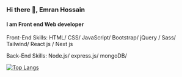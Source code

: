 ### Hi there 👋, Emran Hossain 
#### I am Front end Web developer 

Front-End Skills: HTML/ CSS/ JavaScript/ Bootstrap/ jQuery / Sass/ Tailwind/ React js / Next js 


Back-End Skills: Node.js/ express.js/ mongoDB/


[![Top Langs](https://github-readme-stats.vercel.app/api/top-langs/?username=emranhossain197)](https://github.com/anuraghazra/github-readme-stats)



